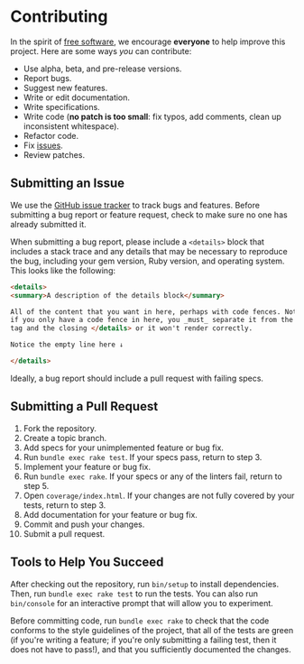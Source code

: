 # Contributing

In the spirit of [free software](http://www.fsf.org/licensing/essays/free-sw.html), we encourage **everyone** to help improve this project. Here are some ways _you_ can contribute:

* Use alpha, beta, and pre-release versions.
* Report bugs.
* Suggest new features.
* Write or edit documentation.
* Write specifications.
* Write code (**no patch is too small**: fix typos, add comments, clean up inconsistent whitespace).
* Refactor code.
* Fix [issues](https://github.com/michaelherold/bridgetown-deploy_hook/issues).
* Review patches.

## Submitting an Issue

We use the [GitHub issue tracker](https://github.com/michaelherold/bridgetown-deploy_hook/issues) to track bugs and features. Before submitting a bug report or feature request, check to make sure no one has already submitted it.

When submitting a bug report, please include a `<details>` block that includes a stack trace and any details that may be necessary to reproduce the bug, including your gem version, Ruby version, and operating system. This looks like the following:

```markdown
<details>
<summary>A description of the details block</summary>

All of the content that you want in here, perhaps with code fences. Note that
if you only have a code fence in here, you _must_ separate it from the <summary>
tag and the closing </details> or it won't render correctly.

Notice the empty line here ↓

</details>
```

Ideally, a bug report should include a pull request with failing specs.

## Submitting a Pull Request

1. Fork the repository.
2. Create a topic branch.
3. Add specs for your unimplemented feature or bug fix.
4. Run `bundle exec rake test`. If your specs pass, return to step 3.
5. Implement your feature or bug fix.
6. Run `bundle exec rake`. If your specs or any of the linters fail, return to step 5.
7. Open `coverage/index.html`. If your changes are not fully covered by your tests, return to step 3.
8. Add documentation for your feature or bug fix.
9. Commit and push your changes.
10. Submit a pull request.

## Tools to Help You Succeed

After checking out the repository, run `bin/setup` to install dependencies. Then, run `bundle exec rake test` to run the tests. You can also run `bin/console` for an interactive prompt that will allow you to experiment.

Before committing code, run `bundle exec rake` to check that the code conforms to the style guidelines of the project, that all of the tests are green (if you're writing a feature; if you're only submitting a failing test, then it does not have to pass!), and that you sufficiently documented the changes.
